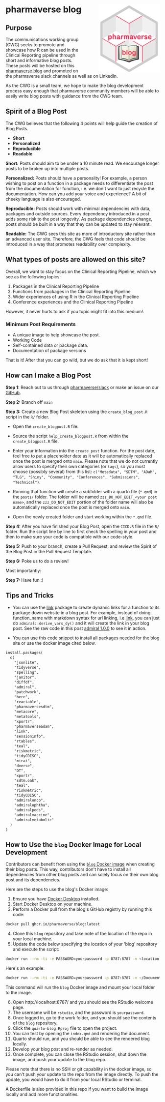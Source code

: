 # pharmaverse blog <img src="media/pharmaverseblog.png" align="right" width="200" style="margin-left:50px;"/>

## Purpose

The communications working group (CWG) seeks to promote and showcase how R can be used in the Clinical Reporting pipeline through short and informative blog posts.
These posts will be hosted on this [pharmaverse blog](https://pharmaverse.github.io/blog/) and promoted on the pharmaverse slack channels as well as on LinkedIn.

As the CWG is a small team, we hope to make the blog development process easy enough that pharmaverse community members will be able to easily write blog posts with guidance from the CWG team.

## Spirit of a Blog Post

The CWG believes that the following 4 points will help guide the creation of Blog Posts.

-   **Short**
-   **Personalized**
-   **Reproducible**
-   **Readable**

**Short:** Posts should aim to be under a 10 minute read.
We encourage longer posts to be broken up into multiple posts.

**Personalized:** Posts should have a personality!
For example, a person wishing to post on a function in a package needs to differentiate the post from the documentation for function, i.e. we don't want to just recycle the documentation.
How can you add your voice and experience?
A bit of cheeky language is also encouraged.

**Reproducible:** Posts should work with minimal dependencies with data, packages and outside sources.
Every dependency introduced in a post adds some risk to the post longevity.
As package dependencies change, posts should be built in a way that they can be updated to stay relevant.

**Readable:** The CWG sees this site as more of introductory site rather than an advanced user site.
Therefore, the CWG feels that code should be introduced in a way that promotes readability over complexity.

## What types of posts are allowed on this site?

Overall, we want to stay focus on the Clinical Reporting Pipeline, which we see as the following topics:

1)  Packages in the Clinical Reporting Pipeline
2)  Functions from packages in the Clinical Reporting Pipeline
3)  Wider experiences of using R in the Clinical Reporting Pipeline
4)  Conference experiences and the Clinical Reporting Pipeline

However, it never hurts to ask if you topic might fit into this medium!.

### Minimum Post Requirements

-   A unique image to help showcase the post.
-   Working Code
-   Self-contained data or package data.
-   Documentation of package versions

That is it!
After that you can go wild, but we do ask that it is kept short!

## How can I make a Blog Post

**Step 1:** Reach out to us through [pharmaverse/slack](https://pharmaverse.slack.com) or make an issue on our [GitHub](https://github.com/pharmaverse/blog/issues).

**Step 2:** Branch off `main`

**Step 3:** Create a new Blog Post skeleton using the `create_blog_post.R` script in the `R/` folder.

-   Open the `create_blogpost.R` file.

-   Source the script `help_create_blogpost.R` from within the `create_blogpost.R` file.

-   Enter your information into the `create_post` function. For the post date, feel free to put a placeholder date as it will be automatically replaced once the post is merged onto `main`.
    Please note that we do not currently allow users to specify their own categories (or `tags`), so you must choose (possibly  several) from this list: `c("Metadata", "SDTM", "ADaM", "TLG", "Shiny", "Community", "Conferences", "Submissions", "Technical")`.

-   Running that function will create a subfolder with a quarto file (`*.qmd`) in the `posts/` folder.
    The folder will be named `zzz_DO_NOT_EDIT_<your post name>`, and the `zzz_DO_NOT_EDIT` portion of the folder name
    will also be automatically replaced once the post is merged onto `main`.

-   Open the newly created folder and start working within the `*.qmd` file.

**Step 4:** After you have finished your Blog Post, open the `CICD.R` file in the `R/` folder.
Run the script line by line to first check the spelling in your post and then to make sure your code is compatible with our code-style.

**Step 5:** Push to your branch, create a Pull Request, and review the Spirit of the Blog Post in the Pull Request Template.

**Step 6:** Poke us to do a review!

Most importantly:

**Step 7:** Have fun :)

## Tips and Tricks

* You can use the [link](https://cran.r-project.org/web//packages//link/index.html) package to create dynamic links for a function to its package down website in a blog post.  For example,
  instead of doing function_name with markdown syntax for url linking, i.e [link](https://cran.r-project.org/web//packages//link/index.html), you can just do `admiral::derive_vars_dy()`
  and it will create the link in your blog post.  See the raw code in this post [admiral 1.0.0](https://pharmaverse.github.io/blog/posts/2023-12-18_admiral_1_0/admiral_1_0.html) to see
  it in action.

* You can use this code snippet to install all packages needed for the blog site or use the docker image cited below.
```
install.packages(
  c(
    "jsonlite",
    "tidyverse",
    "spelling",
    "janitor",
    "diffdf",
    "admiral",
    "patchwork",
    "here",
    "reactable",
    "pharmaversesdtm",
    "metacore",
    "metatools",
    "xportr",
    "pharmaverseadam",
    "link",
    "sessioninfo",
    "rtables",
    "teal",
    "riskmetric",
    "tidyCDISC",
    "mirai",
    "dverse",
    "DT",
    "xportr",
    "sdtm.oak",
    "teal",
    "riskmetric",
    "tidyCDISC",
    "admiralonco",
    "admiralophtha",
    "admiralpeds",
    "admiralvaccine",
    "admiralmetabolic"
  )
)
```
## How to Use the `blog` Docker Image for Local Development

Contributors can benefit from using the [`blog` Docker image](https://github.com/pharmaverse/blog/pkgs/container/blog) when creating their blog posts.
This way, contributors don't have to install all dependencies from other blog posts and can solely focus on their own blog post and its dependencies.

Here are the steps to use the blog's Docker image:

1.  Ensure you have [Docker Desktop](https://docs.docker.com/get-docker/) installed.
2.  Start Docker Desktop on your machine.
3.  Perform a Docker pull from the blog's GitHub registry by running this code:

``` bash
docker pull ghcr.io/pharmaverse/blog:latest
```

4.  Clone this `blog` repository and take note of the location of the repo in your local machine.
5.  Update the code below specifying the location of your 'blog' repository and execute the script:

``` bash
docker run --rm -ti -e PASSWORD=yourpassword -p 8787:8787 -v <location of your blog repo>:/home/rstudio/work ghcr.io/pharmaverse/blog
```

Here's an example:

``` bash
docker run --rm -ti -e PASSWORD=yourpassword -p 8787:8787 -v ~/Documents/blog:/home/rstudio/work ghcr.io/pharmaverse/blog
```

This command will run the `blog` Docker image and mount your local folder to the image.

6.  Open http://localhost:8787/ and you should see the RStudio welcome page.
7.  The username will be `rstudio`, and the password is `yourpassword`.
8.  Once logged in, go to the work folder, and you should see the contents of the `blog` repository.
9.  Click the `quarto-blog.Rproj` file to open the project.
10. You can test by opening the `index.qmd` and rendering the document.
11. Quarto should run, and you should be able to see the rendered blog locally.
12. Develop your blog post and re-render as needed.
13. Once complete, you can close the RStudio session, shut down the image, and push your update to the blog repo.

Please note that there is no SSH or git capability in the docker image, so you can't push your update to the repo from the image directly.
To push the update, you would have to do it from your local RStudio or terminal.

A Dockerfile is also provided in this repo if you want to build the image locally and add more functionalities.
